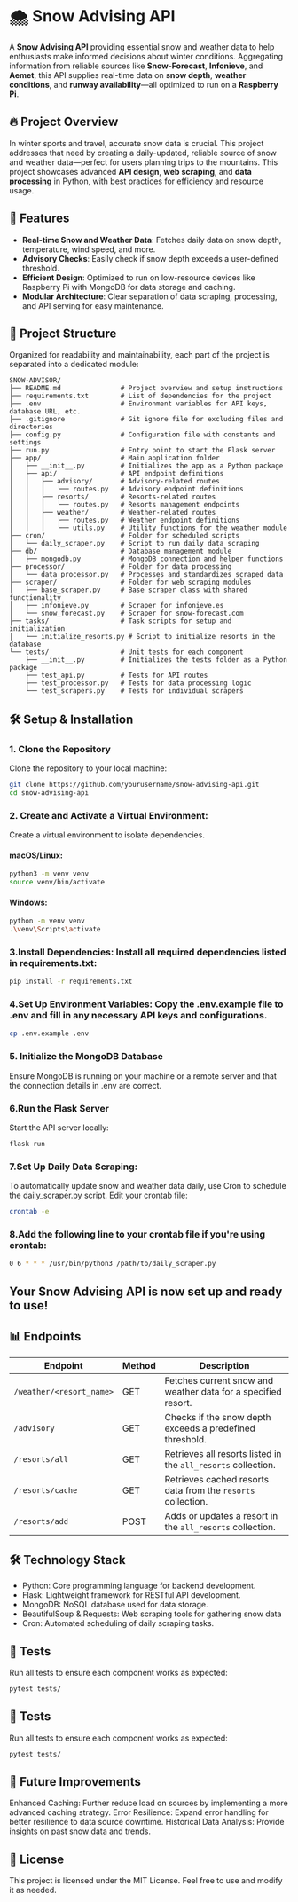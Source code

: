 # 🌨️ Snow Advising API

A **Snow Advising API** providing essential snow and weather data to help enthusiasts make informed decisions about winter conditions. Aggregating information from reliable sources like **Snow-Forecast**, **Infonieve**, and **Aemet**, this API supplies real-time data on **snow depth**, **weather conditions**, and **runway availability**—all optimized to run on a **Raspberry Pi**.

## 🔥 Project Overview

In winter sports and travel, accurate snow data is crucial. This project addresses that need by creating a daily-updated, reliable source of snow and weather data—perfect for users planning trips to the mountains. This project showcases advanced **API design**, **web scraping**, and **data processing** in Python, with best practices for efficiency and resource usage.

## 🚀 Features

- **Real-time Snow and Weather Data**: Fetches daily data on snow depth, temperature, wind speed, and more.
- **Advisory Checks**: Easily check if snow depth exceeds a user-defined threshold.
- **Efficient Design**: Optimized to run on low-resource devices like Raspberry Pi with MongoDB for data storage and caching.
- **Modular Architecture**: Clear separation of data scraping, processing, and API serving for easy maintenance.

## 📁 Project Structure

Organized for readability and maintainability, each part of the project is separated into a dedicated module:

```plaintext
SNOW-ADVISOR/
├── README.md               # Project overview and setup instructions
├── requirements.txt        # List of dependencies for the project
├── .env                    # Environment variables for API keys, database URL, etc.
├── .gitignore              # Git ignore file for excluding files and directories
├── config.py               # Configuration file with constants and settings
├── run.py                  # Entry point to start the Flask server
├── app/                    # Main application folder
│   ├── __init__.py         # Initializes the app as a Python package
│   ├── api/                # API endpoint definitions
│   │   ├── advisory/       # Advisory-related routes
│   │   │   └── routes.py   # Advisory endpoint definitions
│   │   ├── resorts/        # Resorts-related routes
│   │   │   └── routes.py   # Resorts management endpoints
│   │   ├── weather/        # Weather-related routes
│   │   │   ├── routes.py   # Weather endpoint definitions
│   │   │   └── utils.py    # Utility functions for the weather module
├── cron/                   # Folder for scheduled scripts
│   └── daily_scraper.py    # Script to run daily data scraping
├── db/                     # Database management module
│   ├── mongodb.py          # MongoDB connection and helper functions
├── processor/              # Folder for data processing
│   └── data_processor.py   # Processes and standardizes scraped data
├── scraper/                # Folder for web scraping modules
│   ├── base_scraper.py     # Base scraper class with shared functionality
│   ├── infonieve.py        # Scraper for infonieve.es
│   └── snow_forecast.py    # Scraper for snow-forecast.com
├── tasks/                  # Task scripts for setup and initialization
│   └── initialize_resorts.py # Script to initialize resorts in the database
└── tests/                  # Unit tests for each component
    ├── __init__.py         # Initializes the tests folder as a Python package
    ├── test_api.py         # Tests for API routes
    ├── test_processor.py   # Tests for data processing logic
    └── test_scrapers.py    # Tests for individual scrapers
```

## 🛠️ Setup & Installation

### 1. Clone the Repository
Clone the repository to your local machine:
```bash
git clone https://github.com/yourusername/snow-advising-api.git
cd snow-advising-api
```

### 2. Create and Activate a Virtual Environment:
Create a virtual environment to isolate dependencies.

#### macOS/Linux:
```bash
python3 -m venv venv
source venv/bin/activate
```
#### Windows:
```bash
python -m venv venv
.\venv\Scripts\activate
```
### 3.Install Dependencies: Install all required dependencies listed in requirements.txt:
```bash
pip install -r requirements.txt
```

### 4.Set Up Environment Variables: Copy the .env.example file to .env and fill in any necessary API keys and configurations.
```bash
cp .env.example .env
```
### 5. Initialize the MongoDB Database
Ensure MongoDB is running on your machine or a remote server and that the connection details in .env are correct.

### 6.Run the Flask Server
Start the API server locally:
```bash
flask run
```
### 7.Set Up Daily Data Scraping: 
To automatically update snow and weather data daily, use Cron to schedule the daily_scraper.py script. Edit your crontab file:
```bash
crontab -e
```
### 8.Add the following line to your crontab file if you're using crontab:
```bash
0 6 * * * /usr/bin/python3 /path/to/daily_scraper.py
```

## Your Snow Advising API is now set up and ready to use!

## 📊 Endpoints
| Endpoint             | Method | Description                                                |
|----------------------|--------|------------------------------------------------------------|
| `/weather/<resort_name>` | GET    | Fetches current snow and weather data for a specified resort. |
| `/advisory`          | GET    | Checks if the snow depth exceeds a predefined threshold.   |
| `/resorts/all`       | GET    | Retrieves all resorts listed in the `all_resorts` collection. |
| `/resorts/cache`     | GET    | Retrieves cached resorts data from the `resorts` collection. |
| `/resorts/add`       | POST   | Adds or updates a resort in the `all_resorts` collection.  |

## 🛠️ Technology Stack
- Python: Core programming language for backend development.
- Flask: Lightweight framework for RESTful API development.
- MongoDB: NoSQL database used for data storage.
- BeautifulSoup & Requests: Web scraping tools for gathering snow data
- Cron: Automated scheduling of daily scraping tasks.

## 🧪 Tests
Run all tests to ensure each component works as expected:

```bash
pytest tests/
```

## 🧪 Tests
Run all tests to ensure each component works as expected:

```bash
pytest tests/
```

## 🔗 Future Improvements
Enhanced Caching: Further reduce load on sources by implementing a more advanced caching strategy.
Error Resilience: Expand error handling for better resilience to data source downtime.
Historical Data Analysis: Provide insights on past snow data and trends.

## 📜 License
This project is licensed under the MIT License. Feel free to use and modify it as needed.